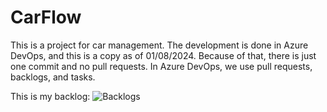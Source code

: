 # CarFlow

This is a project for car management.
The development is done in Azure DevOps, and this is a copy as of 01/08/2024. Because of that, there is just one commit and no pull requests. 
In Azure DevOps, we use pull requests, backlogs, and tasks.

This is my backlog:
![Backlogs](https://github.com/user-attachments/assets/fbba321a-9ed4-433b-a652-e708c855f036)
